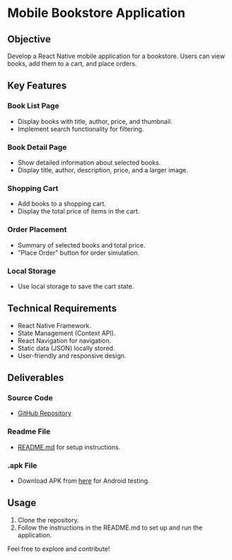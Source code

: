 # Mobile Bookstore Application

## Objective

Develop a React Native mobile application for a bookstore. Users can view books, add them to a cart, and place orders.

## Key Features

### Book List Page

- Display books with title, author, price, and thumbnail.
- Implement search functionality for filtering.

### Book Detail Page

- Show detailed information about selected books.
- Display title, author, description, price, and a larger image.

### Shopping Cart

- Add books to a shopping cart.
- Display the total price of items in the cart.

### Order Placement

- Summary of selected books and total price.
- "Place Order" button for order simulation.

### Local Storage

- Use local storage to save the cart state.

## Technical Requirements

- React Native Framework.
- State Management (Context API).
- React Navigation for navigation.
- Static data (JSON) locally stored.
- User-friendly and responsive design.

## Deliverables

### Source Code

- [GitHub Repository](https://github.com/imlakshaychauhan/mobile-bookstore)

### Readme File

- [README.md](https://github.com/imlakshaychauhan/mobile-bookstore/README.md) for setup instructions.

### .apk File

- Download APK from [here](https://drive.google.com/file/d/1Hss0a2aCQEyOGyWpTo3qL4RJoPWo54oI/view?usp=sharing) for Android testing.

## Usage

1. Clone the repository.
2. Follow the instructions in the README.md to set up and run the application.

Feel free to explore and contribute!

